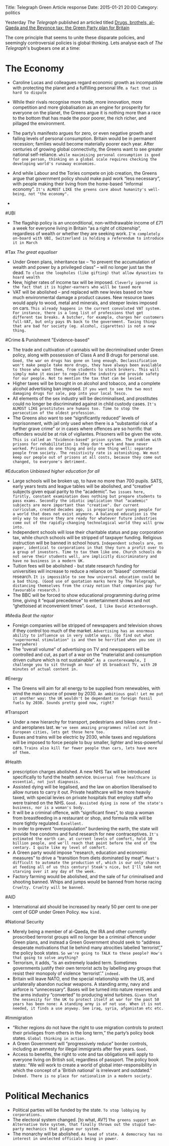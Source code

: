 Title: Telegraph Green Article response
Date: 2015-01-21 20:00
Category: politics


Yesterday *The Telegraph* published an articled titled [Drugs, brothels, al-Qaeda and the Beyonce tax: the Green Party plan for Britain](http://www.telegraph.co.uk/news/politics/green-party/11356354/Drugs-brothels-al-Qaeda-and-the-Beyonce-tax-the-Green-Party-plan-for-Britain.html) 

The core principle that seems to unite these disparate policies, and seemingly controversial policies is global thinking. Lets analyse each of _The Telegraph_'s bugbears one at a time:

# The Economy
  - Caroline Lucas and colleagues regard economic growth as incompatible with protecting the planet and a fulfilling personal life.
`a fact that is hard to dispute`
  - While their rivals recognise more trade, more innovation, more competition and more globalisation as an engine for prosperity for everyone on the planet, the Greens argue it is nothing more than a race to the bottom that has made the poor poorer, the rich richer, and pillaged the environment.

  - The party’s manifesto argues for zero, or even negative growth and falling levels of personal consumption. Britain would be in permanent recession; families would become materially poorer each year. After centuries of growing global connectivity, the Greens want to see greater national self-reliance.
`while maximising personal consumption is good for one person, thinking on a global scale requires checking the developing world's runaway economies.`
  - And while Labour and the Tories compete on job creation, the Greens argue that government policy should make paid work “less necessary”, with people making their living from the home-based “informal economy”.
`It's ALMOST LIKE the greens care about humanity's well-being, not "the economy".`
  - 
#UBI

  - The flagship policy is an unconditional, non-withdrawable income of £71 a week for everyone living in Britain “as a right of citizenship”, regardless of wealth or whether they are seeking work.
`I'm completely on-board with UBI, Switzerland is holding a referendum to introduce it in March`

#Tax
  _The great equaliser_
  - Under Green plans, inheritance tax – “to prevent the accumulation of wealth and power by a privileged class” – will no longer just tax the dead.
`To close the loopholes (like gifting) that allow dynasties to hoard wealth`
  - New, higher rates of income tax will be imposed.
`Cleverly ignored is the fact that it is higher-earners who will be taxed more`
  - VAT will be abolished – and replaced with new levies based on how much environmental damage a product causes. New resource taxes would apply to wood, metal and minerals, and steeper levies imposed on cars.
`This already happens in the current convoluted VAT system. For instance, there is a long list of professions that get different tax breaks. A butcher, for example, charges her customers full-VAT, but only pays 8% back to the government.
Taxing things that are bad for society (eg. alcohol, cigarettes) is not a new thing.`

#Crime & Punishment
  "Evidence-based"
  - The trade and cultivation of cannabis will be decriminalised under Green policy, along with possession of Class A and B drugs for personal use. 
`Good, the war on drugs has gone on long enough. Declassification won't make people take more drugs, they have always been available to those who want them, from students to stock brokers.
This will simply make it easier to regulate the industry and provide safety for our people. Not to mention the tax that can be levied.`
  - Higher taxes will be brought in on alcohol and tobacco, and a complete alcohol advertising ban imposed.
`If you want to see the two most damaging drugs for sale, pop into your local Tesco.`
  - All elements of the sex industry will be decriminalised, and prostitutes could no longer be discriminated against in child custody cases.
`It's ALMOST LIKE prostitutes are humans too. Time to stop the persecution of the oldest profession.`
  - The Greens also want to see “significantly reduced” levels of imprisonment, with jail only used when there is a “substantial risk of a further grave crime” or in cases where offences are so horrific that offenders would be at risk of vigilantes. Prisoners will be given the vote.
`This is called an "Evidence-based" prison system. The problem with prisons for rehabilitation is they don't work and have never worked. Prisons do one thing and only one thing well: separate people from society. The resistivity rate is astonishing. We must keep our people out of prisons at all costs, because they come out changed, to everyone's detriment.`

#Education
_Unbiased higher education for all_
  - Large schools will be broken up, to have no more than 700 pupils. SATS, early years tests and league tables will be abolished, and “creative” subjects given equal parity to the “academic”.
`Two issues here, firstly, constant examination does nothing but prepare students to pass exams. Secondly the idiotic implication that "academic" subjects are more important than "creative". Our current curriculum, created decades ago, is preparing our young people for a world that does not exist anymore. A balanced education is the only way to ensure they are ready for whatever future industries come out of the rapidly-changing technological world they will grow into.`
  - Independent schools will lose their charitable status and pay corporation tax, while church schools will be stripped of taxpayer funding. Religious instruction will be banned in school hours.
`Independent schools are, on paper, identical to corporations in that they turn a profit over to a group of investors. Time to tax them like one. Church schools do not serve their students well, are implicitly discriminatory and have no business in a modern UK.`
  - Tuition fees will be abolished - but state research funding for universities will increase to reduce a reliance on “biased” commercial research.
`It is impossible to see how universal education could be a bad thing. (Good use of quotation marks here by The Telegraph, distancing themselves from the crazy notion that companies pay for favourable research.)`
  - The BBC will be forced to show educational programming during prime time, giving it “equal precedence” to entertainment shows and not “ghettoised at inconvenient times”.
`Good, I like David Attenborough.`

#Media
_Beat the raptor_
  - Foreign companies will be stripped of newspapers and television shows if they control too much of the market.
 `Advertising has an enormous ability to influence us in very subtle ways. (Go find out what "supernormal stimulation" is and then be horrified when you see it everywhere)`
  - The “overall volume” of advertising on TV and newspapers will be controlled and cut, as part of a war on the “materialist and consumption driven culture which is not sustainable”.
`As a counterexample, I challenge you to sit through an hour of US broadcast TV, with 20 minutes of actual content in.`

#Energy
  - The Greens will aim for all energy to be supplied from renewables, with wind the main source of power by 2030.
`An ambitious goal! Let me put it another way: the UK wouldn't be dependant on foreign fossil fuels by 2030. Sounds pretty good now, right?`

#Transport
  - Under a new hierarchy for transport, pedestrians and bikes come first – and aeroplanes last.
 `We've seen amazing programmes rolled out in European cities, lets get those here too.`
  - Buses and trains will be electric by 2030, while taxes and regulations will be imposed to force people to buy smaller, lighter and less-powerful cars.
`Trains also kill far fewer people than cars, lets have more of them.`

#Health
  - prescription charges abolished. A new NHS Tax will be introduced specifically to fund the health service.
 `Universal free healthcare is essential, not just diagnosis.`
  - Assisted dying will be legalised, and the law on abortion liberalised to allow nurses to carry it out. Private healthcare will be more heavily taxed, with special levies on private hospitals that employ staff who were trained on the NHS.
`Good. Assisted dying is none of the state's business, nor is a woman's body.`
  - It will be a criminal offence, with “significant fines”, to stop a woman from breastfeeding in a restaurant or shop, and formula milk will be more tightly regulated.
`Excellent.`
  - In order to prevent “overpopulation” burdening the earth, the state will provide free condoms and fund research for new contraceptives.
`It's estimated the earth can, at current levels of comfort, hold 10 billion people, and we'll reach that point before the end of the centary. I quite like my level of comfort.`
  - A Green party would impose “research, education and economic measures” to drive a “transition from diets dominated by meat”.
`Meat's difficult to automate the production of, which is our only chance at feeding all of us this century! Steak's nice, but I'll take not starving over it any day of the week.`
  - Factory farming would be abolished, and the sale of fur criminalised and shooting banned. Whips and jumps would be banned from horse racing
`Cruelty. Cruelty will be banned.`

#AID
  - International aid should be increased by nearly 50 per cent to one per cent of GDP under Green Policy.
`How kind. `

#National Security
  - Merely being a member of al-Qaeda, the IRA and other currently proscribed terrorist groups will no longer be a criminal offence under Green plans, and instead a Green Government should seek to “address desperate motivations that lie behind many atrocities labelled ‘terrorist’,” the policy book states.
`So we're going to TALK to these people? How's that going to solve anything?`
  - Terrorism, it adds, “is an extremely loaded term. Sometimes governments justify their own terrorist acts by labelling any groups that resist their monopoly of violence 'terrorist’.”
`indeed.`
  - Britain will leave NATO, end the special relationship with the US, and unilaterally abandon nuclear weapons. A standing army, navy and airforce is “unnecessary”. Bases will be turned into nature reserves and the arms industry “converted” to producing wind turbines.
`Given that the nessesity for the UK to protect itself at war for the past 50 years has been none: A standing army is of not use. When it is not needed, it finds a use anyway. See iraq, syria, afganistan etc etc.`

#Immigration 
  - “Richer regions do not have the right to use migration controls to protect their privileges from others in the long term,” the party’s policy book states.
`Global thinking in action.`
  - A Green Government will “progressively reduce” border controls, including an amnesty for illegal immigrants after five years.
`Good.`
  - Access to benefits, the right to vote and tax obligations will apply to everyone living on British soil, regardless of passport. The policy book states: “We will work to create a world of global inter-responsibility in which the concept of a 'British national' is irrelevant and outdated.”
`Indeed. There is no place for nationalism in a modern society.`
# Political Mechanics
  - Political parties will be funded by the state.
`To stop lobbying by corporations.`
  - The electoral system changed. [to what, AV?]
`The greens support an Alternative Vote system, that finally throws out the stupid two-party mechanics that plague our system.`
  - The monarchy will be abolished.
`As head of state. A democracy has no interest in unelected officials being in power.`
